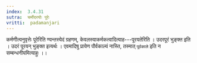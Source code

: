 ```yaml
---
index:  3.4.31
sutra:  चर्मोदरयोः पूरेः
vritti:  padamanjari
---
```


कर्मणीत्यनुवृत्तेः पूरेरिति ण्यन्तस्येदं ग्रहणम्, केवलस्याकर्मकत्वादित्याह---पूरयतेरिति । उदरपूरं भुङ्क्त इति । उदरं पूरयन् भुङ्क्त इत्यर्थः । एवमादिषु प्रायेण पौर्वकाल्यं नास्ति, तस्मात् `पूर्वकाले` इति न सम्बन्धनीयमित्याहुः ।।
